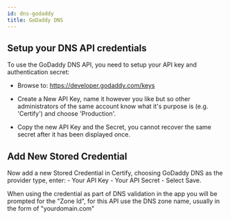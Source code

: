 ```yaml
---
id: dns-godaddy
title: GoDaddy DNS
---
```


## Setup your DNS API credentials
To use the GoDaddy DNS API, you need to setup your API key and authentication secret: 

- Browse to: https://developer.godaddy.com/keys

- Create a New API Key, name it however you like but so other administrators of the same account know what it's purpose is (e.g. 'Certify') and choose 'Production'.

- Copy the new API Key and the Secret, you cannot recover the same secret after it has been displayed once.

## Add New Stored Credential

Now add a new Stored Credential in Certify, choosing GoDaddy DNS as the provider type, enter:
    - Your API Key
    - Your API Secret
    - Select Save.

When using the credential as part of DNS validation in the app you will be prompted for the "Zone Id", for this API use the DNS zone name, usually in the form of "yourdomain.com"
